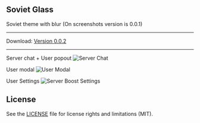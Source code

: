 ## Soviet Glass
Soviet theme with blur (On screenshots version is 0.0.1)

- - -
Download: [Version 0.0.2](https://github.com/VantuzFed/SovietGlass/releases/tag/0.0.2)  
- - -

Server chat + User popout
![Server Chat](https://i.imgur.com/dR4fQZc.png)

User modal
![User Modal](https://i.imgur.com/r7RYEE0.png)

User Settings
![Server Boost Settings](https://i.imgur.com/2mT8cHK.png)

## License

See the [LICENSE](https://github.com/VantuzFed/SovietGlass/blob/master/LICENSE.md) file for license rights and limitations (MIT).
